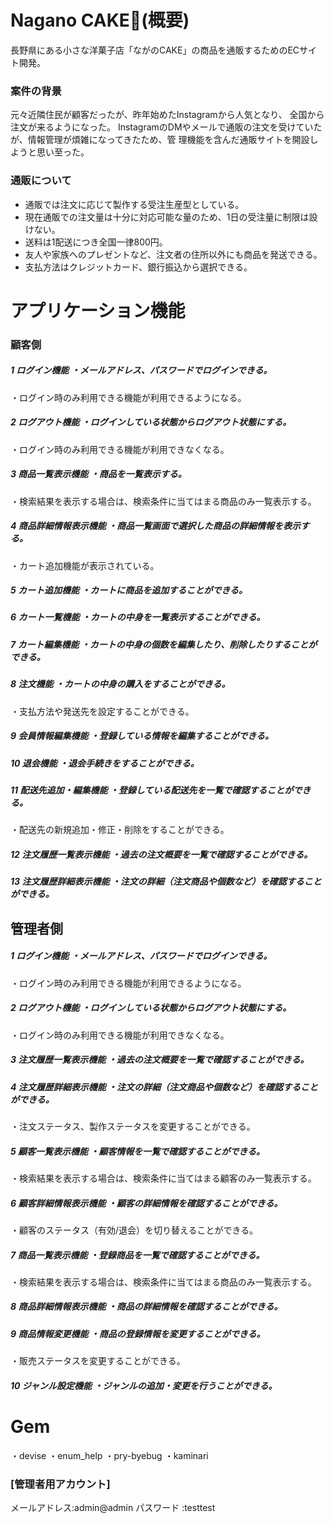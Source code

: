 # Nagano CAKE:cake:(概要)
長野県にある小さな洋菓子店「ながのCAKE」の商品を通販するためのECサイト開発。

### 案件の背景
元々近隣住民が顧客だったが、昨年始めたInstagramから人気となり、
全国から注文が来るようになった。
InstagramのDMやメールで通販の注文を受けていたが、情報管理が煩雑になってきたため、管
理機能を含んだ通販サイトを開設しようと思い至った。


### 通販について
* 通販では注文に応じて製作する受注生産型としている。
* 現在通販での注文量は十分に対応可能な量のため、1日の受注量に制限は設けない。
* 送料は1配送につき全国一律800円。
* 友人や家族へのプレゼントなど、注文者の住所以外にも商品を発送できる。
* 支払方法はクレジットカード、銀行振込から選択できる。

# アプリケーション機能

### 顧客側
##### 1 ログイン機能 ・メールアドレス、パスワードでログインできる。
・ログイン時のみ利用できる機能が利用できるようになる。

##### 2 ログアウト機能 ・ログインしている状態からログアウト状態にする。
・ログイン時のみ利用できる機能が利用できなくなる。

##### 3 商品一覧表示機能 ・商品を一覧表示する。
・検索結果を表示する場合は、検索条件に当てはまる商品のみ一覧表示する。

##### 4 商品詳細情報表示機能 ・商品一覧画面で選択した商品の詳細情報を表示する。
・カート追加機能が表示されている。

##### 5 カート追加機能 ・カートに商品を追加することができる。

##### 6 カート一覧機能 ・カートの中身を一覧表示することができる。

##### 7 カート編集機能 ・カートの中身の個数を編集したり、削除したりすることができる。

##### 8 注文機能 ・カートの中身の購入をすることができる。
・支払方法や発送先を設定することができる。

##### 9 会員情報編集機能 ・登録している情報を編集することができる。

##### 10 退会機能 ・退会手続きをすることができる。

##### 11 配送先追加・編集機能 ・登録している配送先を一覧で確認することができる。
・配送先の新規追加・修正・削除をすることができる。

##### 12 注文履歴一覧表示機能 ・過去の注文概要を一覧で確認することができる。

##### 13 注文履歴詳細表示機能 ・注文の詳細（注文商品や個数など）を確認することができる。


## 管理者側
##### 1 ログイン機能 ・メールアドレス、パスワードでログインできる。
・ログイン時のみ利用できる機能が利用できるようになる。

##### 2 ログアウト機能 ・ログインしている状態からログアウト状態にする。
・ログイン時のみ利用できる機能が利用できなくなる。

##### 3 注文履歴一覧表示機能 ・過去の注文概要を一覧で確認することができる。

##### 4 注文履歴詳細表示機能 ・注文の詳細（注文商品や個数など）を確認することができる。
・注文ステータス、製作ステータスを変更することができる。

##### 5 顧客一覧表示機能 ・顧客情報を一覧で確認することができる。
・検索結果を表示する場合は、検索条件に当てはまる顧客のみ一覧表示する。

##### 6 顧客詳細情報表示機能 ・顧客の詳細情報を確認することができる。
・顧客のステータス（有効/退会）を切り替えることができる。

##### 7 商品一覧表示機能 ・登録商品を一覧で確認することができる。
・検索結果を表示する場合は、検索条件に当てはまる商品のみ一覧表示する。

##### 8 商品詳細情報表示機能 ・商品の詳細情報を確認することができる。

##### 9 商品情報変更機能 ・商品の登録情報を変更することができる。
・販売ステータスを変更することができる。

##### 10 ジャンル設定機能 ・ジャンルの追加・変更を行うことができる。




# Gem
・devise
・enum_help
・pry-byebug
・kaminari


### [管理者用アカウント]
メールアドレス:admin@admin
パスワード    :testtest


